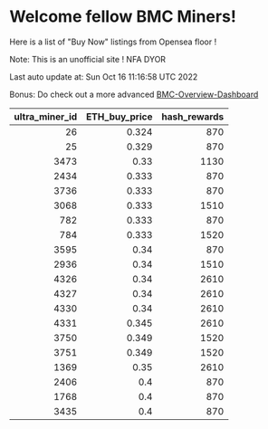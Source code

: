 # Welcome fellow BMC Miners!
Here is a list of "Buy Now" listings from Opensea floor !

Note: This is an unofficial site ! NFA DYOR

Last auto update at: Sun Oct 16 11:16:58 UTC 2022

Bonus: Do check out a more advanced [BMC-Overview-Dashboard](https://dune.com/defifunk/BMC-Overview-Dashboard)


|   ultra_miner_id |   ETH_buy_price |   hash_rewards |
|-----------------:|----------------:|---------------:|
|               26 |           0.324 |            870 |
|               25 |           0.329 |            870 |
|             3473 |           0.33  |           1130 |
|             2434 |           0.333 |            870 |
|             3736 |           0.333 |            870 |
|             3068 |           0.333 |           1510 |
|              782 |           0.333 |            870 |
|              784 |           0.333 |           1520 |
|             3595 |           0.34  |            870 |
|             2936 |           0.34  |           1510 |
|             4326 |           0.34  |           2610 |
|             4327 |           0.34  |           2610 |
|             4330 |           0.34  |           2610 |
|             4331 |           0.345 |           2610 |
|             3750 |           0.349 |           1520 |
|             3751 |           0.349 |           1520 |
|             1369 |           0.35  |           2610 |
|             2406 |           0.4   |            870 |
|             1768 |           0.4   |            870 |
|             3435 |           0.4   |            870 |